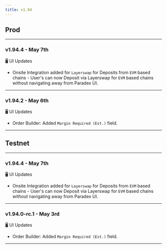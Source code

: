 ```yaml
---
title: v1.94
---
```

## Prod
---
### v1.94.4 - May 7th
🖥️  UI Updates
* Onsite Integration added for `Layerswap` for Deposits from `EVM` based chains - User's can now Deposit via Layerswap for `EVM` based chains without navigating away from Paradex UI.
---
### v1.94.2 - May 6th
🖥️  UI Updates
* Order Builder: Added `Margin Required (Est.)` field.
---
## Testnet
---
### v1.94.4 - May 7th
🖥️  UI Updates
* Onsite Integration added for `Layerswap` for Deposits from `EVM` based chains - User's can now Deposit via Layerswap for `EVM` based chains without navigating away from Paradex UI.
---
### v1.94.0-rc.1 - May 3rd
🖥️  UI Updates
* Order Builder: Added `Margin Required (Est.)` field.
---
